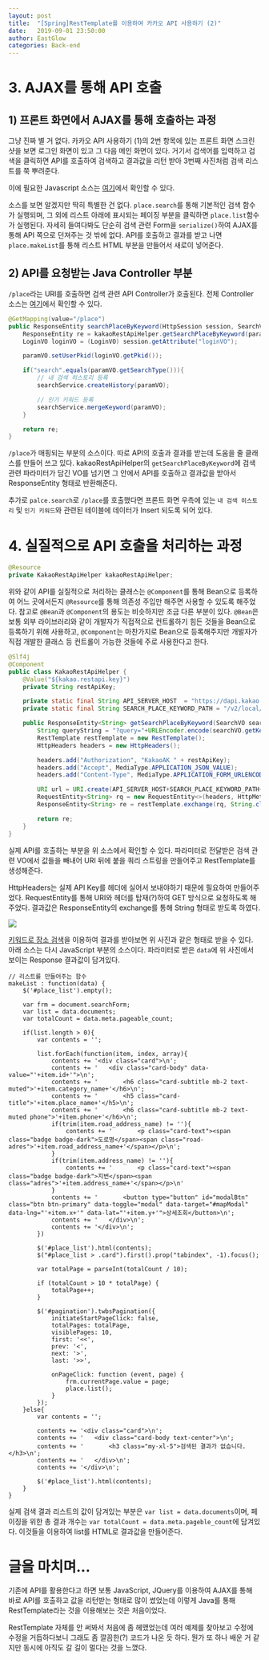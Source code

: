 ```yaml
---
layout: post
title:  "[Spring]RestTemplate를 이용하여 카카오 API 사용하기 (2)"
date:   2019-09-01 23:50:00
author: EastGlow
categories: Back-end
---
```


# 3. AJAX를 통해 API 호출

## 1) 프론트 화면에서 AJAX를 통해 호출하는 과정

그냥 진짜 별 거 없다. 카카오 API 사용하기 (1)의 2번 항목에 있는 프론트 화면 스크린샷을 보면 로그인 화면이 있고 그 다음 메인 화면이 있다. 거기서 검색어를 입력하고 검색을 클릭하면 API를 호출하여 검색하고 결과값을 리턴 받아 3번째 사진처럼 검색 리스트를 쭉 뿌려준다.

이에 필요한 Javascript 소스는 [여기](https://github.com/eastglow/spring-boot-kakao-api-sample/blob/master/src/main/resources/static/js/index.js)에서 확인할 수 있다.

소스를 보면 알겠지만 딱히 특별한 건 없다. `place.search`를 통해 기본적인 검색 함수가 실행되며, 그 외에 리스트 아래에 표시되는 페이징 부분을 클릭하면 `place.list`함수가 실행된다. 자세히 들여다봐도 단순히 검색 관련 Form을 `serialize()`하여 AJAX를 통해 API 쪽으로 던져주는 것 밖에 없다. API를 호출하고 결과를 받고 나면 `place.makeList`를 통해 리스트 HTML 부분을 만들어서 새로이 넣어준다.

## 2) API를 요청받는 Java Controller 부분

`/place`라는 URI를 호출하면 검색 관련 API Controller가 호출된다. 전체 Controller 소스는 [여기](https://github.com/eastglow/spring-boot-kakao-api-sample/blob/master/src/main/java/me/eastglow/controller/SearchController.java)에서 확인할 수 있다.

```java
@GetMapping(value="/place")
public ResponseEntity searchPlaceByKeyword(HttpSession session, SearchVO paramVO) throws Exception {
    ResponseEntity re = kakaoRestApiHelper.getSearchPlaceByKeyword(paramVO);
    LoginVO loginVO = (LoginVO) session.getAttribute("loginVO");

    paramVO.setUserPkid(loginVO.getPkid());

    if("search".equals(paramVO.getSearchType())){
        // 내 검색 히스토리 등록
        searchService.createHistory(paramVO);

        // 인기 키워드 등록
        searchService.mergeKeyword(paramVO);
    }

    return re;
}
```

`/place`가 매핑되는 부분의 소스이다. 따로 API의 호출과 결과를 받는데 도움을 줄 클래스를 만들어 쓰고 있다. kakaoRestApiHelper의 `getSearchPlaceByKeyword`에 검색 관련 파라미터가 담긴 VO를 넘기면 그 안에서 API를 호출하고 결과값을 받아서 ResponseEntity 형태로 반환해준다.

추가로 `palce.search`로 `/place`를 호출했다면 프론트 화면 우측에 있는 `내 검색 히스토리` 및 `인기 키워드`와 관련된 테이블에 데이터가 Insert 되도록 되어 있다.


# 4. 실질적으로 API 호출을 처리하는 과정

```java
@Resource
private KakaoRestApiHelper kakaoRestApiHelper;
```

위와 같이 API를 실질적으로 처리하는 클래스는 `@Component`를 통해 Bean으로 등록하여 어느 곳에서든지 `@Resource`를 통해 의존성 주입만 해주면 사용할 수 있도록 해주었다. 참고로 `@Bean`과 `@Component`의 용도는 비슷하지만 조금 다른 부분이 있다. `@Bean`은 보통 외부 라이브러리와 같이 개발자가 직접적으로 컨트롤하기 힘든 것들을 Bean으로 등록하기 위해 사용하고, `@Component`는 마찬가지로 Bean으로 등록해주지만 개발자가 직접 개발한 클래스 등 컨트롤이 가능한 것들에 주로 사용한다고 한다.

```java
@Slf4j
@Component
public class KakaoRestApiHelper {
    @Value("${kakao.restapi.key}")
    private String restApiKey;

    private static final String API_SERVER_HOST  = "https://dapi.kakao.com";
    private static final String SEARCH_PLACE_KEYWORD_PATH = "/v2/local/search/keyword.json";

    public ResponseEntity<String> getSearchPlaceByKeyword(SearchVO searchVO) throws Exception {
        String queryString = "?query="+URLEncoder.encode(searchVO.getKeywordNm(), "UTF-8")+"&page="+searchVO.getCurrentPage()+"&size="+searchVO.getPageSize();
        RestTemplate restTemplate = new RestTemplate();
        HttpHeaders headers = new HttpHeaders();

        headers.add("Authorization", "KakaoAK " + restApiKey);
        headers.add("Accept", MediaType.APPLICATION_JSON_VALUE);
        headers.add("Content-Type", MediaType.APPLICATION_FORM_URLENCODED_VALUE + ";charset=UTF-8");

        URI url = URI.create(API_SERVER_HOST+SEARCH_PLACE_KEYWORD_PATH+queryString);
        RequestEntity<String> rq = new RequestEntity<>(headers, HttpMethod.GET, url);
        ResponseEntity<String> re = restTemplate.exchange(rq, String.class);

        return re;
    }
}
```

실제 API를 호출하는 부분을 위 소스에서 확인할 수 있다. 파라미터로 전달받은 검색 관련 VO에서 값들을 빼내어 URI 뒤에 붙을 쿼리 스트링을 만들어주고 RestTemplate를 생성해준다.

HttpHeaders는 실제 API Key를 헤더에 실어서 보내야하기 때문에 필요하여 만들어주었다. RequestEntity를 통해 URI와 헤더를 탑재(?)하여 GET 방식으로 요청하도록 해주었다. 결과값은 ResponseEntity의 exchange를 통해 String 형태로 받도록 하였다.

![](/assets/post/20190901_1.png)

[키워드로 장소 검색](https://developers.kakao.com/docs/restapi/local#%ED%82%A4%EC%9B%8C%EB%93%9C%EB%A1%9C-%EC%9E%A5%EC%86%8C-%EA%B2%80%EC%83%89)을 이용하여 결과를 받아보면 위 사진과 같은 형태로 받을 수 있다. 아래 소스는 다시 JavaScript 부분의 소스이다. 파라미터로 받은 `data`에 위 사진에서 보이는 Response 결과값이 담겨있다.

```
// 리스트를 만들어주는 함수
makeList : function(data) {
    $('#place_list').empty();

    var frm = document.searchForm;
    var list = data.documents;
    var totalCount = data.meta.pageable_count;

    if(list.length > 0){
        var contents = '';

        list.forEach(function(item, index, array){
            contents += '<div class="card">\n';
            contents += '   <div class="card-body" data-value="'+item.id+'">\n';
            contents += '       <h6 class="card-subtitle mb-2 text-muted">'+item.category_name+'</h6>\n';
            contents += '       <h5 class="card-title">'+item.place_name+'</h5>\n';
            contents += '       <h6 class="card-subtitle mb-2 text-muted phone">'+item.phone+'</h6>\n';
            if(trim(item.road_address_name) != ''){
                contents += '       <p class="card-text"><span class="badge badge-dark">도로명</span><span class="road-adres">'+item.road_address_name+'</span></p>\n';
            }
            if(trim(item.address_name) != ''){
                contents += '       <p class="card-text"><span class="badge badge-dark">지번</span><span class="adres">'+item.address_name+'</span></p>\n'
            }
            contents += '       <button type="button" id="modalBtn" class="btn btn-primary" data-toggle="modal" data-target="#mapModal" data-lng="'+item.x+'" data-lat="'+item.y+'">상세조회</button>\n';
            contents += '   </div>\n';
            contents += '</div>\n';
        })

        $('#place_list').html(contents);
        $("#place_list > .card").first().prop("tabindex", -1).focus();

        var totalPage = parseInt(totalCount / 10);

        if (totalCount > 10 * totalPage) {
            totalPage++;
        }

        $('#pagination').twbsPagination({
            initiateStartPageClick: false,
            totalPages: totalPage,
            visiblePages: 10,
            first: '<<',
            prev: '<',
            next: '>',
            last: '>>',

            onPageClick: function (event, page) {
                frm.currentPage.value = page;
                place.list();
            }
        });
    }else{
        var contents = '';

        contents += '<div class="card">\n';
        contents += '   <div class="card-body text-center">\n';
        contents += '       <h3 class="my-xl-5">검색된 결과가 없습니다.</h3>\n';
        contents += '   </div>\n';
        contents += '</div>\n';

        $('#place_list').html(contents);
    }
}
```

실제 검색 결과 리스트의 값이 담겨있는 부분은 `var list = data.documents`이며, 페이징을 위한 총 결과 개수는 `var totalCount = data.meta.pageble_count`에 담겨있다. 이것들을 이용하여 list를 HTML로 결과값을 만들어준다.


# 글을 마치며...

기존에 API를 활용한다고 하면 보통 JavaScript, JQuery를 이용하여 AJAX를 통해 바로 API를 호출하고 값을 리턴받는 형태로 많이 썼었는데 이렇게 Java를 통해 RestTemplate라는 것을 이용해보는 것은 처음이었다.

RestTemplate 자체를 안 써봐서 처음에 좀 헤맸었는데 여러 예제를 찾아보고 수정에 수정을 거듭하다보니 그래도 좀 깔끔한(?) 코드가 나온 듯 하다. 뭔가 또 하나 배운 거 같지만 동시에 아직도 갈 길이 멀다는 것을 느꼈다.
